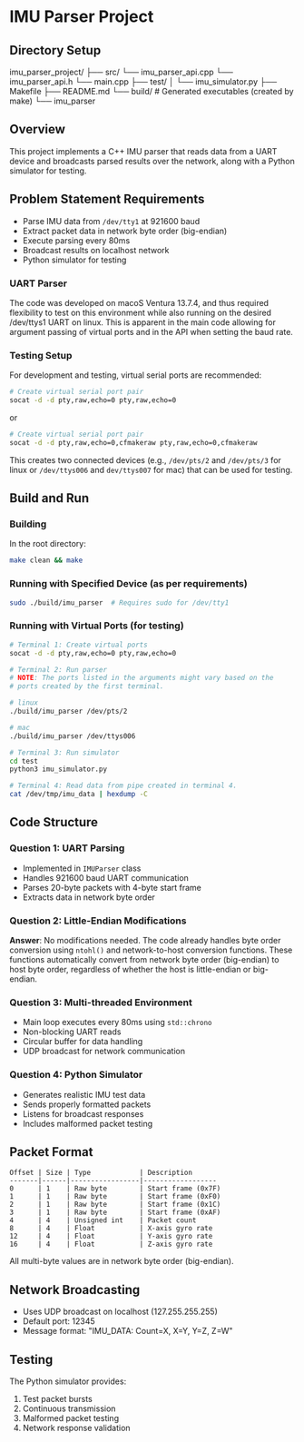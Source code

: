 # IMU Parser Project

## Directory Setup
imu_parser_project/ 
├── src/ 
    └── imu_parser_api.cpp 
    └── imu_parser_api.h 
    └── main.cpp 
├── test/ 
│ └── imu_simulator.py 
├── Makefile 
├── README.md
└── build/ # Generated executables (created by make) 
         └── imu_parser

## Overview
This project implements a C++ IMU parser that reads data from a UART device and broadcasts parsed results over the network, along with a Python simulator for testing.

## Problem Statement Requirements
- Parse IMU data from `/dev/tty1` at 921600 baud
- Extract packet data in network byte order (big-endian)
- Execute parsing every 80ms
- Broadcast results on localhost network
- Python simulator for testing

### UART Parser
The code was developed on macoS Ventura 13.7.4, and thus required flexibility to test on this environment while also running on the desired /dev/ttys1 UART on linux. This is apparent in the main code allowing for argument passing of virtual ports and in the API when setting the baud rate.

### Testing Setup
For development and testing, virtual serial ports are recommended:

```bash
# Create virtual serial port pair
socat -d -d pty,raw,echo=0 pty,raw,echo=0
```

or 

```bash
# Create virtual serial port pair
socat -d -d pty,raw,echo=0,cfmakeraw pty,raw,echo=0,cfmakeraw
```

This creates two connected devices (e.g., `/dev/pts/2` and `/dev/pts/3` for linux or `/dev/ttys006` and `dev/ttys007` for mac) that can be used for testing.


## Build and Run

### Building

In the root directory:
```bash
make clean && make
```

### Running with Specified Device (as per requirements)
```bash
sudo ./build/imu_parser  # Requires sudo for /dev/tty1
```


### Running with Virtual Ports (for testing)
```bash
# Terminal 1: Create virtual ports
socat -d -d pty,raw,echo=0 pty,raw,echo=0

# Terminal 2: Run parser
# NOTE: The ports listed in the arguments might vary based on the
# ports created by the first terminal.

# linux
./build/imu_parser /dev/pts/2

# mac
./build/imu_parser /dev/ttys006

# Terminal 3: Run simulator
cd test
python3 imu_simulator.py

# Terminal 4: Read data from pipe created in terminal 4.
cat /dev/tmp/imu_data | hexdump -C
```

## Code Structure

### Question 1: UART Parsing
- Implemented in `IMUParser` class
- Handles 921600 baud UART communication
- Parses 20-byte packets with 4-byte start frame
- Extracts data in network byte order

### Question 2: Little-Endian Modifications
**Answer**: No modifications needed. The code already handles byte order conversion using `ntohl()` and network-to-host conversion functions. These functions automatically convert from network byte order (big-endian) to host byte order, regardless of whether the host is little-endian or big-endian.

### Question 3: Multi-threaded Environment
- Main loop executes every 80ms using `std::chrono`
- Non-blocking UART reads
- Circular buffer for data handling
- UDP broadcast for network communication

### Question 4: Python Simulator
- Generates realistic IMU test data
- Sends properly formatted packets
- Listens for broadcast responses
- Includes malformed packet testing

## Packet Format
```
Offset | Size | Type            | Description
-------|------|-----------------|------------------
0      | 1    | Raw byte        | Start frame (0x7F)
1      | 1    | Raw byte        | Start frame (0xF0)
2      | 1    | Raw byte        | Start frame (0x1C)
3      | 1    | Raw byte        | Start frame (0xAF)
4      | 4    | Unsigned int    | Packet count
8      | 4    | Float           | X-axis gyro rate
12     | 4    | Float           | Y-axis gyro rate
16     | 4    | Float           | Z-axis gyro rate
```

All multi-byte values are in network byte order (big-endian).

## Network Broadcasting
- Uses UDP broadcast on localhost (127.255.255.255)
- Default port: 12345
- Message format: "IMU_DATA: Count=X, X=Y, Y=Z, Z=W"

## Testing
The Python simulator provides:
1. Test packet bursts
2. Continuous transmission
3. Malformed packet testing
4. Network response validation
